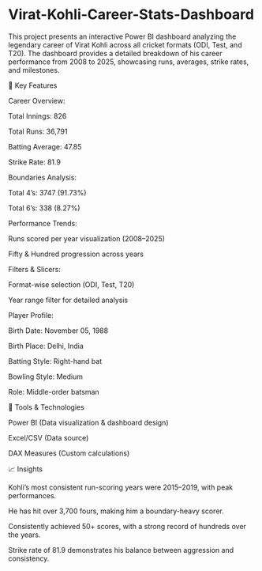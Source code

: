 # Virat-Kohli-Career-Stats-Dashboard

This project presents an interactive Power BI dashboard analyzing the legendary career of Virat Kohli across all cricket formats (ODI, Test, and T20). The dashboard provides a detailed breakdown of his career performance from 2008 to 2025, showcasing runs, averages, strike rates, and milestones.

🚀 Key Features

Career Overview:

Total Innings: 826

Total Runs: 36,791

Batting Average: 47.85

Strike Rate: 81.9

Boundaries Analysis:

Total 4’s: 3747 (91.73%)

Total 6’s: 338 (8.27%)

Performance Trends:

Runs scored per year visualization (2008–2025)

Fifty & Hundred progression across years

Filters & Slicers:

Format-wise selection (ODI, Test, T20)

Year range filter for detailed analysis

Player Profile:

Birth Date: November 05, 1988

Birth Place: Delhi, India

Batting Style: Right-hand bat

Bowling Style: Medium

Role: Middle-order batsman

📌 Tools & Technologies

Power BI (Data visualization & dashboard design)

Excel/CSV (Data source)

DAX Measures (Custom calculations)

📈 Insights

Kohli’s most consistent run-scoring years were 2015–2019, with peak performances.

He has hit over 3,700 fours, making him a boundary-heavy scorer.

Consistently achieved 50+ scores, with a strong record of hundreds over the years.

Strike rate of 81.9 demonstrates his balance between aggression and consistency.
